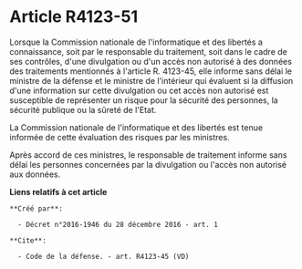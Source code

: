 # Article R4123-51

Lorsque la Commission nationale de l'informatique et des libertés a connaissance, soit par le responsable du traitement, soit
dans le cadre de ses contrôles, d'une divulgation ou d'un accès non autorisé à des données des traitements mentionnés à
l'article R. 4123-45, elle informe sans délai le ministre de la défense et le ministre de l'intérieur qui évaluent si la
diffusion d'une information sur cette divulgation ou cet accès non autorisé est susceptible de représenter un risque pour la
sécurité des personnes, la sécurité publique ou la sûreté de l'Etat. 

La Commission nationale de l'informatique et des libertés est tenue informée de cette évaluation des risques par les
ministres. 

Après accord de ces ministres, le responsable de traitement informe sans délai les personnes concernées par la divulgation ou
l'accès non autorisé aux données.

**Liens relatifs à cet article**

	**Créé par**:

	  - Décret n°2016-1946 du 28 décembre 2016 - art. 1

	**Cite**:

	  - Code de la défense. - art. R4123-45 (VD)
